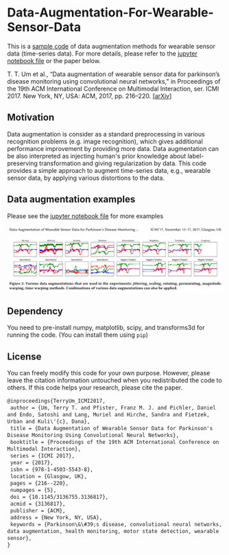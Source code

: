 # Data-Augmentation-For-Wearable-Sensor-Data

This is a [sample code](https://github.com/terryum/Data-Augmentation-For-Wearable-Sensor-Data/blob/master/Example_DataAugmentation_TimeseriesData.ipynb) of data augmentation methods for wearable sensor data (time-series data). For more details, please refer to the [jupyter notebook file](https://github.com/terryum/Data-Augmentation-For-Wearable-Sensor-Data/blob/master/Example_DataAugmentation_TimeseriesData.ipynb) or the paper below.

T. T. Um et al., “Data augmentation of wearable sensor data for parkinson’s disease monitoring using convolutional neural networks,” in Proceedings of the 19th ACM International Conference on Multimodal Interaction, ser. ICMI 2017. New York, NY, USA: ACM, 2017, pp. 216–220. [[arXiv]](https://arxiv.org/abs/1706.00527)

## Motivation

Data augmentation is consider as a standard preprocessing in various recognition problems (e.g. image recognition), which gives additional performance improvement by providing more data. Data augmentation can be also interpreted as injecting human's prior knowledge about label-preserving transformation and giving regularization by data. This code provides a simple approach to augment time-series data, e.g., wearable sensor data, by applying various distortions to the data. 

## Data augmentation examples
Please see the [jupyter notebook file](https://github.com/terryum/Data-Augmentation-For-Wearable-Sensor-Data/blob/master/Example_DataAugmentation_TimeseriesData.ipynb) for more examples

![DA_examples](DA_examples.png)

## Dependency
You need to pre-install numpy, matplotlib, scipy, and transforms3d for running the code. (You can install them using `pip`)

## License
You can freely modify this code for your own purpose. However, please leave the citation information untouched when you redistributed the code to others. If this code helps your research, please cite the paper.

```
@inproceedings{TerryUm_ICMI2017,
 author = {Um, Terry T. and Pfister, Franz M. J. and Pichler, Daniel and Endo, Satoshi and Lang, Muriel and Hirche, Sandra and Fietzek, Urban and Kuli\'{c}, Dana},
 title = {Data Augmentation of Wearable Sensor Data for Parkinson's Disease Monitoring Using Convolutional Neural Networks},
 booktitle = {Proceedings of the 19th ACM International Conference on Multimodal Interaction},
 series = {ICMI 2017},
 year = {2017},
 isbn = {978-1-4503-5543-8},
 location = {Glasgow, UK},
 pages = {216--220},
 numpages = {5},
 doi = {10.1145/3136755.3136817},
 acmid = {3136817},
 publisher = {ACM},
 address = {New York, NY, USA},
 keywords = {Parkinson\&\#39;s disease, convolutional neural networks, data augmentation, health monitoring, motor state detection, wearable sensor},
} 
```
